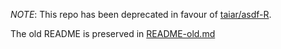 *NOTE*: This repo has been deprecated in favour of [taiar/asdf-R](https://github.com/taiar/asdf-R).

The old README is preserved in [README-old.md](README-old.md)
